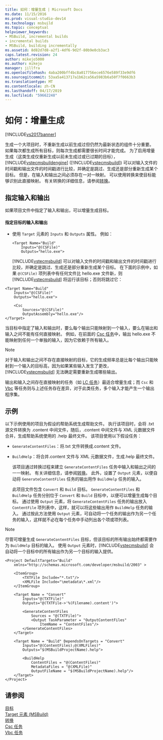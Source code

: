 ```yaml
---
title: 如何：增量生成 | Microsoft Docs
ms.date: 11/15/2016
ms.prod: visual-studio-dev14
ms.technology: msbuild
ms.topic: conceptual
helpviewer_keywords:
- MSBuild, incremental builds
- incremental builds
- MSBuild, building incrementally
ms.assetid: 8d82d7d8-a2f1-4df6-9d2f-80b9e0cb3ac3
caps.latest.revision: 24
author: mikejo5000
ms.author: mikejo
manager: jillfra
ms.openlocfilehash: 4aba200bff4bc8a017756ece6576e589f33e9df6
ms.sourcegitcommit: 53aa5a413717a1b62ca56a5983b6a50f7f0663b3
ms.translationtype: MT
ms.contentlocale: zh-CN
ms.lasthandoff: 04/17/2019
ms.locfileid: "59662248"
---
```

# <a name="how-to-build-incrementally"></a>如何：增量生成
[!INCLUDE[vs2017banner](../includes/vs2017banner.md)]

生成一个大项目时，不重新生成以前生成过但仍然为最新状态的组件十分重要。 如果每次都生成所有目标，则每次生成都需要很长时间才能完成。 为了启用增量生成（这类生成仅重新生成以前未生成过或已过期的目标）， [!INCLUDE[vstecmsbuildengine](../includes/vstecmsbuildengine-md.md)] ([!INCLUDE[vstecmsbuild](../includes/vstecmsbuild-md.md)]) 可以对输入文件的时间戳和输出文件的时间戳进行比较，并确定是跳过、生成还是部分重新生成某个目标。 但是，在输入和输出之间必须存在一对一映射。 可以使用转换来使目标能够识别此直接映射。 有关转换的详细信息，请参阅[转换](../msbuild/msbuild-transforms.md)。  
  
## <a name="specifying-inputs-and-outputs"></a>指定输入和输出  
 如果项目文件中指定了输入和输出，可以增量生成目标。  
  
#### <a name="to-specify-inputs-and-outputs-for-a-target"></a>指定目标的输入和输出  
  
- 使用 `Target` 元素的 `Inputs` 和 `Outputs` 属性。 例如：  
  
  ```  
  <Target Name="Build"  
      Inputs="@(CSFile)"  
      Outputs="hello.exe">  
  ```  
  
  [!INCLUDE[vstecmsbuild](../includes/vstecmsbuild-md.md)] 可以对输入文件的时间戳和输出文件的时间戳进行比较，并确定是跳过、生成还是部分重新生成某个目标。 在下面的示例中，如果 `@(CSFile)` 项列表中有任何文件比 hello.exe 文件新，则 [!INCLUDE[vstecmsbuild](../includes/vstecmsbuild-md.md)] 将运行该目标；否则将跳过它：  
  
```  
<Target Name="Build"   
    Inputs="@(CSFile)"   
    Outputs="hello.exe">  
  
    <Csc  
        Sources="@(CSFile)"   
        OutputAssembly="hello.exe"/>  
</Target>  
```  
  
 当目标中指定了输入和输出时，要么每个输出只能映射到一个输入，要么在输出和输入之间不能有任何直接映射。 例如，在前面的 [Csc 任务](../msbuild/csc-task.md)中，输出 hello.exe 不能映射到任何一个单独的输入，因为它依赖于所有输入。  
  
> [!NOTE]
>  对于输入和输出之间不存在直接映射的目标，它的生成频率总是比每个输出只能映射到一个输入的目标高，因为如果某些输入发生了更改， [!INCLUDE[vstecmsbuild](../includes/vstecmsbuild-md.md)] 无法确定需要重新生成哪些输出。  
  
 输出和输入之间存在直接映射的任务（如 [LC 任务](../msbuild/lc-task.md)）最适合增量生成；而 `Csc` 和 [Vbc](../msbuild/vbc-task.md) 等任务则与上述任务存在差异，对于此类任务，多个输入才能产生一个输出程序集。  
  
## <a name="example"></a>示例  
 以下示例使用的项目为假设的帮助系统生成帮助文件。 执行该项目时，会将 .txt 源文件转换为 .content 中间文件，随后，.content 中间文件与 XML 元数据文件合并，生成帮助系统使用的 .help 最终文件。 该项目使用以下假设任务：  
  
- `GenerateContentFiles`：将.txt 文件转换成.content 文件。  
  
- `BuildHelp`：将合并.content 文件与 XML 元数据文件，生成.help 最终文件。  
  
  该项目通过转换过程来建立 `GenerateContentFiles` 任务中输入和输出之间的一一映射。 有关详细信息，请参阅[转换](../msbuild/msbuild-transforms.md)。 此外，设置了 `Output` 元素，以便自动将 `GenerateContentFiles` 任务的输出用作 `BuildHelp` 任务的输入。  
  
  此项目文件包含 `Convert` 和 `Build` 目标。 `GenerateContentFiles` 和 `BuildHelp` 任务分别位于 `Convert` 和 `Build` 目标中，以便可以增量生成每个目标。 通过使用 `Output` 元素，将 `GenerateContentFiles` 任务的输出放入 `ContentFile` 项列表中，这样，就可以将这些输出用作 `BuildHelp` 任务的输入。 通过按此方法使用 `Output` 元素，可自动将一个任务的输出作为另一个任务的输入，这样就不必在每个任务中手动列出各个项或项列表。  
  
> [!NOTE]
>  尽管可增量生成 `GenerateContentFiles` 目标，但该目标的所有输出始终都需要作为 `BuildHelp` 目标的输入。 使用 `Output` 元素时，[!INCLUDE[vstecmsbuild](../includes/vstecmsbuild-md.md)] 会自动将一个目标中的所有输出作为另一个目标的输入提供。  
  
```  
<Project DefaultTargets="Build"  
    xmlns="http://schemas.microsoft.com/developer/msbuild/2003" >  
  
    <ItemGroup>  
        <TXTFile Include="*.txt"/>  
        <XMLFile Include="\metadata\*.xml"/>  
    </ItemGroup>  
  
    <Target Name = "Convert"  
        Inputs="@(TXTFile)"  
        Outputs="@(TXTFile->'%(Filename).content')">  
  
        <GenerateContentFiles  
            Sources = "@(TXTFile)">  
            <Output TaskParameter = "OutputContentFiles"  
                ItemName = "ContentFiles"/>  
        </GenerateContentFiles>  
    </Target>  
  
    <Target Name = "Build" DependsOnTargets = "Convert"  
        Inputs="@(ContentFiles);@(XMLFiles)"  
        Outputs="$(MSBuildProjectName).help">  
  
        <BuildHelp  
            ContentFiles = "@(ContentFiles)"  
            MetadataFiles = "@(XMLFile)"  
            OutputFileName = "$(MSBuildProjectName).help"/>  
    </Target>  
</Project>  
```  
  
## <a name="see-also"></a>请参阅  
 [目标](../msbuild/msbuild-targets.md)   
 [Target 元素 (MSBuild)](../msbuild/target-element-msbuild.md)   
 [转换](../msbuild/msbuild-transforms.md)   
 [Csc 任务](../msbuild/csc-task.md)   
 [Vbc 任务](../msbuild/vbc-task.md)
